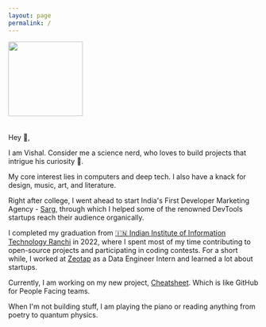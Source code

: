 ```yaml
---
layout: page
permalink: /
---
```


<img src="https://gravatar.com/userimage/112193893/b2ad78d9e7e06b7ac9487b0acaeb1f17.jpeg?size=256" width='150px' style='margin-bottom:20px;'/>

Hey 👋,

I am Vishal. Consider me a science nerd, who loves to build projects that intrigue his curiosity 🔮.

My core interest lies in computers and deep tech. I also have a knack for design, music, art, and literature.

Right after college, I went ahead to start India's First Developer Marketing Agency - [Sarg](https://sarg.io/), through which I helped some of the renowned DevTools startups reach their audience organically.

I completed my graduation from [🇮🇳 Indian Institute of Information Technology Ranchi](https://iiitranchi.ac.in/) in 2022, where I spent most of my time contributing to open-source projects and participating in coding contests. For a short while, I worked at [Zeotap](https://zeotap.com/) as a Data Engineer Intern and learned a lot about startups.

Currently, I am working on my new project, [Cheatsheet](cheatsheet.to). Which is like GitHub for People Facing teams.

When I'm not building stuff, I am playing the piano or reading anything from poetry to quantum physics.
